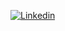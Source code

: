 [![Linkedin](https://img.shields.io/badge/-Pedro_Henrique-34CB84?style=flat-square&labelColor=34CB84&logo=linkedin&logoColor=white&link=https://www.linkedin.com/in/pedro-henrique-b96916208/)](https://linkedin.com/in/pedro-henrique-b96916208)
<!---
pedro-henrique-sb/pedro-henrique-sb is a ✨ special ✨ repository because its `README.md` (this file) appears on your GitHub profile.
You can click the Preview link to take a look at your changes.
--->

